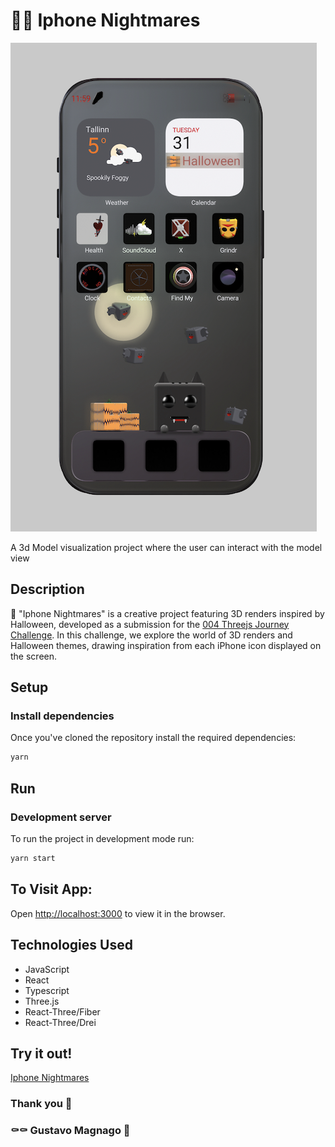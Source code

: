 # 🧟📱 Iphone Nightmares

![Project Image](src/assets/iphone-nightmares.png)

A 3d Model visualization project where the user can interact with the model view

## Description

🎃 "Iphone Nightmares" is a creative project featuring 3D renders inspired by Halloween, developed as a submission for the [004 Threejs Journey Challenge](https://threejs-journey.com/challenges/004-halloween). In this challenge, we explore the world of 3D renders and Halloween themes, drawing inspiration from each iPhone icon displayed on the screen.

## Setup

### Install dependencies

Once you've cloned the repository install the required dependencies:

```sh
yarn 
```

## Run

### Development server

To run the project in development mode run:

```sh
yarn start
```


## To Visit App:

Open [http://localhost:3000](http://localhost:3000) to view it in the browser.

## Technologies Used

- JavaScript
- React
- Typescript
- Three.js 
- React-Three/Fiber
- React-Three/Drei

## Try it out!

<a href="https://gusmagnago.github.io/Iphone-nightmares" target="_blank">Iphone Nightmares</a>

### Thank you 🎃

### ⚰⚰️ Gustavo Magnago 🧟
